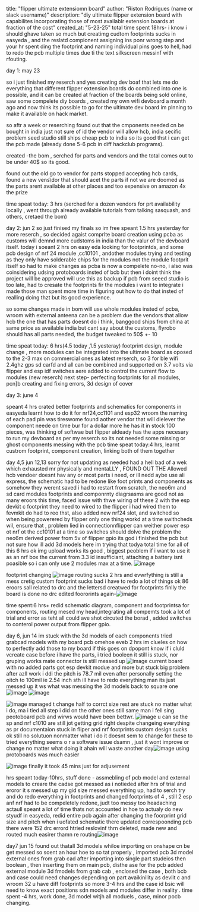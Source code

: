 title: "flipper ultimate extensiomn board"
author: "Riston Rodrigues (name or slack username)"
description: "diy ultimate flipper extension board with capabilites incorporating those of most availablr extension boards at fraction of the cost"
created_at: "5-23-25"
total time spent 18hrs- i know i should ghave taken so much but creatimg cudtom footprints sucks in easyeda , and the reslatd compionent assigning ins ponr wrong step and your hr spent ding the footprint and naming individual pins goes to hell, had to redo the pcb multiple times due ti the text silkscreen messinf with rfouting.

day 1:
may 23

so i just finished my reserch and yes creating dev boaf that lets me do everything that different flipper extension boards do combined into one is possible, and it can be created at fraction of the boards being sold online, saw some compelete diy boards , created my own wifi devboard a month ago and now think its possible to go for the ultimate dev board im plnning to make it available on hack market.

so aftr a week or reserching found out that the cmponents needed cn be bought in india just not sure of id the vendor will allow hcb, india secific problem
seed studio still ships cheap pcb to india so its good thst i can get the pcb made (already done 5-6 pcb in diff hackclub programs).

created -the bom , serched for parts and vendors and the total comes out to be under 40$ so its good.

found out the old go to vendor for parts stopped accepting hcb cards, found a new vens\dor that should acet the parts if not we are doomed as the parts arent available at other places and too expensive on amazon 4x the prize

time speat today: 3 hrs (serched for a dozen vendors for prt availability locally , went through already available tutorials from talking sasquash, and others, cretaed the bom)


day 2:
jun 2
so just finised my finals so im free speant 1.5 hrs yesterday for more reserch , so decided agaist comprlte board creation using pcba as customs will demnd more cudstoms in india than the valur of the devboard itself. today i soeant 2 hrs on easy eda looking for footprintds, and some pcb design of nrf 24 module ,cc10101 , andother modules trying and testing as they only have solderable chips for the modules not the module footprit itself so had to make changes as pcba is now a compelete no-no, i also was coinsidering udsing protoboards insted of bcb but then i doint think the project will be approved will use this as backup if pcb from seeed studio is too late, had to cresate the footprints fir the modules i want to
integrate i made those man spent more time in figuring out how to do that insted of realling doing thzt but its good experience. 

so some changes made in bom will use whole modules insted of pcba, wroom with external anteena can be a problem due the vendors that allow hcb the one that has parts doesnt do i think, banggood ships from china at same price as available india but cant say about the customs, flyrobo should has all parts needed, the budget tweaked to 50$ +- 10

time speat today: 6 hrs(4.5 today ,1.5 yesteray) footprint design, module change , more modules can be integrated into the ultimate board as oposed to the 2-3 max on commercial ones as latest rerserch, so 3 for ble wifi 2.4ghz gps sd carfd and all can be combined and supported on 3.7 volts via flipper and esp idf switches aere added to control the current flow to modules (new reserch) 
next step- perfecting footprints for all modules, pcn]b creating and fixing errors,  3d design of cover

day 3:
june 4

speant 4 hrs crated better footprints and schematics for components in easyeda learnt how to do it for nrf24,cc1101 and esp32 wroom the naming of each pad pin was tireswome found aother vendor that will dielever the component neede on time bur for a dollar more he has it in stock 100 pieces, was thinking of softwae but flipper aldeady has the apps necesary to run my devboard as per my reserch so its not needed some missing or ghost components messing with the pcb
time speat today:4 hrs, learnt custrom footprint, component creation, linking both of them together


day 4,5
jun 12,13
sorry for not updating as needed had a hell bad of a wek which exhausted mr physically and mentaLLY , FOUND OUT THE Allowed hcb vendoer doesnt hav any or most parts i need, or ill nedd aybe use ali express, the schematic had to be redone like foot prints and components as somehow they werent saved i had to restart from scratch, the neo6m and sd card modules footprints and componrnty diagrsasms are good not as many eroors this time, faced issue with thwe wiring of these 2 with the esp devkit c footprint they need to wired to the flipper i had wired them to fevmkit do had to reo thst, also added new nrf24 slot, and switched so when being powerered by flipper only one thing workd at a time swithcheds wil, ensure that , problem lied in connectionnflipper can weither power esp ot nrf ot the cc10101 at a time so switches should dolve the problem the neo6m derived power from 5v of flipper gpio its god i finished the pcb but not sure how ill add 3d models here im trying that todya 
total time for all of this 6 hrs ok img upload works its good , biggest peoblem if i want to use it as an nrf box the current from 3.3 id insufficiant, attaching a battery isnt poasible so i can only use 2 modules max at a time.
![image](https://github.com/user-attachments/assets/c78bab9b-68ec-4143-8485-aa09bc84f16c)

footprint changing ![image](https://github.com/user-attachments/assets/b347ac33-fa17-49bc-b84f-d6abda3d47e9)
routing sucks 2 hrs and evwrfything is still a mess cretig custom footprint sucks bad i have to redo a lot of things
ok 86 eroors sall related to drc and the lettersd  creatwed for footprints 
finlly the board is done no drc edited foororints again-![image](https://github.com/user-attachments/assets/53ae6e07-58ce-4fa4-a334-5f762cecba50)

time spent:6 hrs+ redid schematic diagram, component and footprintsa for components, routing mesed my head,integrating all compemts took a lot of trial and error as teht all could ave shot circuted the borad , added switches to conterol power output from flipper gpio.

day 6, jun 14
im stuck with the 3d models of each components tried grabcad models with my board pcb omehoe eveb 2 hrs im clueles on how to perfectly add those to my board if this goes on dpopont know if i cluld vcreate case before i have the parts, i tried booleen it still is stuck, nor gruping works mate connector is still messed up ![image](https://github.com/user-attachments/assets/b6b4d918-d956-42a9-a5c7-1f2c9e47f188)
current board with no added parts got esp devkit modue and more but stuck
big problem after azll work i ddi the pitch is 78.7 mil even after personally setting the oitch to 100mil ie 2.54 inch sth ill have to redo everything man its just messed up it ws what was messing the 3d models back to square one ![image](https://github.com/user-attachments/assets/adb6f365-6965-4667-a784-55d98df3c0fe)
![image](https://github.com/user-attachments/assets/099c8a40-95bb-421a-be2f-ab7df1fe32dc)

![image](https://github.com/user-attachments/assets/544fa0e8-73d2-4c45-8b8d-7dc012d249cb) managed t change half to corrct size rest are stuck no matter what i do, ma i tied all step i did on the other ones still same man i fell sing peotoboard pcb and wirws would have been bettwr. ![image](https://github.com/user-attachments/assets/125b0f5e-5645-4771-99dd-998f7ae0f3b1) u can se the sp and nrf c1010 are still jot getting grid right despite changeing everything as pr documentaion
stuck in fliper and nrf footprints custom design sucks ok still no solutuon nonmatter what i do it doesnt sem to change for these to tried everything seems o   r a software issue dsamn , just it wont improve or change no matter what doing it ahain will waste another day![image](https://github.com/user-attachments/assets/c305a7a6-d00d-4c52-8e47-abe835e2b643) using protoboards was much easier

![image](https://github.com/user-attachments/assets/01020f3f-ab38-494c-9a3e-ecb616cef966)
finally it took 45 mins just for adjusement



hrs speant today-10hrs, stuff done - assmebling of pcb model and external models to creare the cadse got messed as i notieded after hrs of trial and eroror it s messed up my gid size messed everything up, had to serch try and do redo everything in footprints and changed footprints of 4 , still 2 esp anf nrf had to be compeletely redone, judt too messy too headaching actaull speant a lot of time thats not accounted in hoe to actualy do new styudf in easyeda,
redid entire pcb again after changing the foorprint grid size and pitch when i uofated schematic there updated correspoonding pcb there were 152 drc errord htried reslovinf thrn deleted, made new and routed much easirer thamn re routing![image](https://github.com/user-attachments/assets/469e1a22-000d-41eb-8840-cc0dd6098eac)


day7 jun 15
found out thatall 3d models whiloe importing on onshape cn be get messed so soent an hour hoe to so tat properly , imported pcb 3d model external ones from grab cad after importing into single part studeios then boolean , then inserting them on main pcb, disthe ase for the pcb added external module 3d fmodels from grab cab , enclosed the case , both bcb and case could need changes depending on part avaikinility as devlit c and wroom 32 u have diff footprints so more 3-4 hrs and the case id bsic will need to know exact positions sdn models and modules differ in reality .
time spent -4 hrs, work done, 3d model witjh all moduels , case, minor pocb changing.





